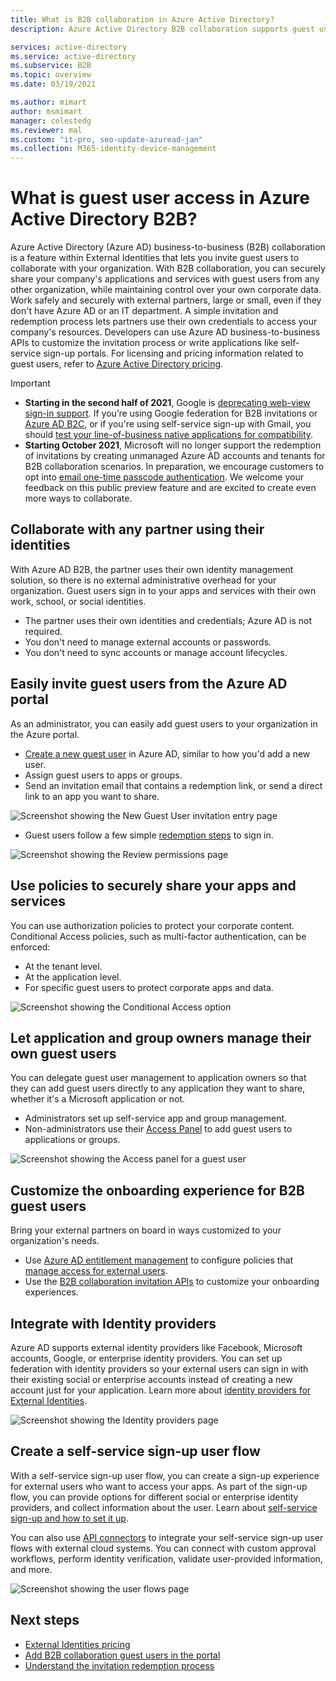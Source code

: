 ```yaml
---
title: What is B2B collaboration in Azure Active Directory?
description: Azure Active Directory B2B collaboration supports guest user access so you can securely share resources and collaborate with external partners.

services: active-directory
ms.service: active-directory
ms.subservice: B2B
ms.topic: overview
ms.date: 03/19/2021

ms.author: mimart
author: msmimart
manager: celestedg
ms.reviewer: mal
ms.custom: "it-pro, seo-update-azuread-jan"
ms.collection: M365-identity-device-management
---
```


# What is guest user access in Azure Active Directory B2B?

Azure Active Directory (Azure AD) business-to-business (B2B) collaboration is a feature within External Identities that lets you invite guest users to collaborate with your organization. With B2B collaboration, you can securely share your company's applications and services with guest users from any other organization, while maintaining control over your own corporate data. Work safely and securely with external partners, large or small, even if they don't have Azure AD or an IT department. A simple invitation and redemption process lets partners use their own credentials to access your company's resources. Developers can use Azure AD business-to-business APIs to customize the invitation process or write applications like self-service sign-up portals. For licensing and pricing information related to guest users, refer to [Azure Active Directory pricing](https://azure.microsoft.com/pricing/details/active-directory/).  

> [!IMPORTANT]
> - **Starting in the second half of 2021**, Google is [deprecating web-view sign-in support](https://developers.googleblog.com/2016/08/modernizing-oauth-interactions-in-native-apps.html). If you’re using Google federation for B2B invitations or [Azure AD B2C](../../active-directory-b2c/identity-provider-google.md), or if you're using self-service sign-up with Gmail, you should [test your line-of-business native applications for compatibility](#deprecation-of-web-view-sign-in-support).
> - **Starting October 2021**, Microsoft will no longer support the redemption of invitations by creating unmanaged Azure AD accounts and tenants for B2B collaboration scenarios. In preparation, we encourage customers to opt into [email one-time passcode authentication](one-time-passcode.md). We welcome your feedback on this public preview feature and are excited to create even more ways to collaborate.

## Collaborate with any partner using their identities

With Azure AD B2B, the partner uses their own identity management solution, so there is no external administrative overhead for your organization. Guest users sign in to your apps and services with their own work, school, or social identities.

- The partner uses their own identities and credentials; Azure AD is not required.
- You don't need to manage external accounts or passwords.
- You don't need to sync accounts or manage account lifecycles.  

## Easily invite guest users from the Azure AD portal

As an administrator, you can easily add guest users to your organization in the Azure portal.

- [Create a new guest user](b2b-quickstart-add-guest-users-portal.md) in Azure AD, similar to how you'd add a new user.
- Assign guest users to apps or groups.
- Send an invitation email that contains a redemption link, or send a direct link to an app you want to share.

![Screenshot showing the New Guest User invitation entry page](media/what-is-b2b/add-a-b2b-user-to-azure-portal.png)

- Guest users follow a few simple [redemption steps](redemption-experience.md) to sign in.

![Screenshot showing the Review permissions page](media/what-is-b2b/consentscreen.png)


## Use policies to securely share your apps and services

You can use authorization policies to protect your corporate content. Conditional Access policies, such as multi-factor authentication, can be enforced:

- At the tenant level.
- At the application level.
- For specific guest users to protect corporate apps and data.

![Screenshot showing the Conditional Access option](media/what-is-b2b/tutorial-mfa-policy-2.png)



## Let application and group owners manage their own guest users

You can delegate guest user management to application owners so that they can add guest users directly to any application they want to share, whether it's a Microsoft application or not.

- Administrators set up self-service app and group management.
- Non-administrators use their [Access Panel](https://myapps.microsoft.com) to add guest users to applications or groups.

![Screenshot showing the Access panel for a guest user](media/what-is-b2b/access-panel-manage-app.png)

## Customize the onboarding experience for B2B guest users

Bring your external partners on board in ways customized to your organization's needs.

- Use [Azure AD entitlement management](../governance/entitlement-management-overview.md) to configure policies that [manage access for external users](../governance/entitlement-management-external-users.md#how-access-works-for-external-users).
- Use the [B2B collaboration invitation APIs](/graph/api/resources/invitation) to customize your onboarding experiences.

## Integrate with Identity providers

Azure AD supports external identity providers like Facebook, Microsoft accounts, Google, or enterprise identity providers. You can set up federation with identity providers so your external users can sign in with their existing social or enterprise accounts instead of creating a new account just for your application. Learn more about [identity providers for External Identities](identity-providers.md).

![Screenshot showing the Identity providers page](media/what-is-b2b/identity-providers.png)


## Create a self-service sign-up user flow

With a self-service sign-up user flow, you can create a sign-up experience for external users who want to access your apps. As part of the sign-up flow, you can provide options for different social or enterprise identity providers, and collect information about the user. Learn about [self-service sign-up and how to set it up](self-service-sign-up-overview.md).

You can also use [API connectors](api-connectors-overview.md) to integrate your self-service sign-up user flows with external cloud systems. You can connect with custom approval workflows, perform identity verification, validate user-provided information, and more.

![Screenshot showing the user flows page](media/what-is-b2b/self-service-sign-up-user-flow-overview.png)
<!--TODO: Add screenshot with API connectors -->

## Next steps

- [External Identities pricing](external-identities-pricing.md)
- [Add B2B collaboration guest users in the portal](add-users-administrator.md)
- [Understand the invitation redemption process](redemption-experience.md)